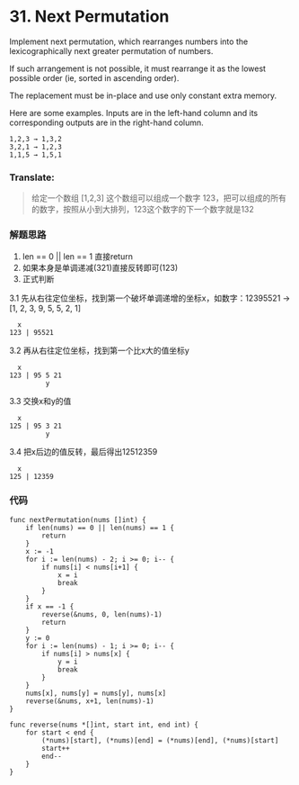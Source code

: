 # 31. Next Permutation

Implement next permutation, which rearranges numbers into the lexicographically next greater permutation of numbers.

If such arrangement is not possible, it must rearrange it as the lowest possible order (ie, sorted in ascending order).

The replacement must be in-place and use only constant extra memory.

Here are some examples. Inputs are in the left-hand column and its corresponding outputs are in the right-hand column.

```
1,2,3 → 1,3,2
3,2,1 → 1,2,3
1,1,5 → 1,5,1
```

### Translate:

> 给定一个数组 [1,2,3] 这个数组可以组成一个数字 123，把可以组成的所有的数字，按照从小到大排列，123这个数字的下一个数字就是132


### 解题思路

1. len == 0 || len == 1 直接return
2. 如果本身是单调递减(321)直接反转即可(123)
3. 正式判断
   
3.1 先从右往定位坐标，找到第一个破坏单调递增的坐标x，如数字：12395521 -> [1, 2, 3, 9, 5, 5, 2, 1]
```
  x    
123 | 95521
```

3.2 再从右往定位坐标，找到第一个比x大的值坐标y
```
  x    
123 | 95 5 21
         y
```

3.3 交换x和y的值
```
  x    
125 | 95 3 21
         y
```

3.4 把x后边的值反转，最后得出12512359
```
  x    
125 | 12359
```

### 代码

```golang
func nextPermutation(nums []int) {
	if len(nums) == 0 || len(nums) == 1 {
		return
	}
	x := -1
	for i := len(nums) - 2; i >= 0; i-- {
		if nums[i] < nums[i+1] {
			x = i
			break
		}
	}
	if x == -1 {
		reverse(&nums, 0, len(nums)-1)
		return
	}
	y := 0
	for i := len(nums) - 1; i >= 0; i-- {
		if nums[i] > nums[x] {
			y = i
			break
		}
	}
	nums[x], nums[y] = nums[y], nums[x]
	reverse(&nums, x+1, len(nums)-1)
}

func reverse(nums *[]int, start int, end int) {
	for start < end {
		(*nums)[start], (*nums)[end] = (*nums)[end], (*nums)[start]
		start++
		end--
	}
}
```